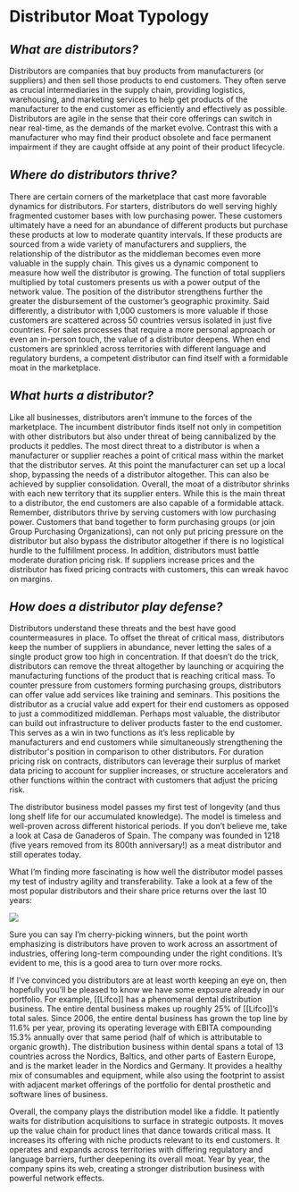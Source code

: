 # Distributor Moat Typology

## _What are distributors?_ 

Distributors are companies that buy products from manufacturers (or suppliers) and then sell those products to end customers. They often serve as crucial intermediaries in the supply chain, providing logistics, warehousing, and marketing services to help get products of the manufacturer to the end customer as efficiently and effectively as possible. Distributors are agile in the sense that their core offerings can switch in near real-time, as the demands of the market evolve. Contrast this with a manufacturer who may find their product obsolete and face permanent impairment if they are caught offside at any point of their product lifecycle.

## _Where do distributors thrive?_ 

There are certain corners of the marketplace that cast more favorable dynamics for distributors. For starters, distributors do well serving highly fragmented customer bases with low purchasing power. These customers ultimately have a need for an abundance of different products but purchase these products at low to moderate quantity intervals. If these products are sourced from a wide variety of manufacturers and suppliers, the relationship of the distributor as the middleman becomes even more valuable in the supply chain. This gives us a dynamic component to measure how well the distributor is growing. The function of total suppliers multiplied by total customers presents us with a power output of the network value. The position of the distributor strengthens further the greater the disbursement of the customer’s geographic proximity. Said differently, a distributor with 1,000 customers is more valuable if those customers are scattered across 50 countries versus isolated in just five countries. For sales processes that require a more personal approach or even an in-person touch, the value of a distributor deepens. When end customers are sprinkled across territories with different language and regulatory burdens, a competent distributor can find itself with a formidable moat in the marketplace.

## _What hurts a distributor?_

Like all businesses, distributors aren’t immune to the forces of the marketplace. The incumbent distributor finds itself not only in competition with other distributors but also under threat of being cannibalized by the products it peddles. The most direct threat to a distributor is when a manufacturer or supplier reaches a point of critical mass within the market that the distributor serves. At this point the manufacturer can set up a local shop, bypassing the needs of a distributor altogether. This can also be achieved by supplier consolidation. Overall, the moat of a distributor shrinks with each new territory that its supplier enters. While this is the main threat to a distributor, the end customers are also capable of a formidable attack. Remember, distributors thrive by serving customers with low purchasing power. Customers that band together to form purchasing groups (or join Group Purchasing Organizations), can not only put pricing pressure on the distributor but also bypass the distributor altogether if there is no logistical hurdle to the fulfillment process. In addition, distributors must battle moderate duration pricing risk. If suppliers increase prices and the distributor has fixed pricing contracts with customers, this can wreak havoc on margins. 

## _How does a distributor play defense?_ 

Distributors understand these threats and the best have good countermeasures in place. To offset the threat of critical mass, distributors keep the number of suppliers in abundance, never letting the sales of a single product grow too high in concentration. If that doesn’t do the trick, distributors can remove the threat altogether by launching or acquiring the manufacturing functions of the product that is reaching critical mass. To counter pressure from customers forming purchasing groups, distributors can offer value add services like training and seminars. This positions the distributor as a crucial value add expert for their end customers as opposed to just a commoditized middleman. Perhaps most valuable, the distributor can build out infrastructure to deliver products faster to the end customer. This serves as a win in two functions as it’s less replicable by manufacturers and end customers while simultaneously strengthening the distributor's position in comparison to other distributors. For duration pricing risk on contracts, distributors can leverage their surplus of market data pricing to account for supplier increases, or structure accelerators and other functions within the contract with customers that adjust the pricing risk. 

The distributor business model passes my first test of longevity (and thus long shelf life for our accumulated knowledge). The model is timeless and well-proven across different historical periods. If you don’t believe me, take a look at Casa de Ganaderos of Spain. The company was founded in 1218 (five years removed from its 800th anniversary!) as a meat distributor and still operates today.

What I’m finding more fascinating is how well the distributor model passes my test of industry agility and transferability. Take a look at a few of the most popular distributors and their share price returns over the last 10 years:

![](https://images.squarespace-cdn.com/content/v1/5dea95dc8fdee044b6f12fb9/a101e8c9-dcb5-4d8c-aeea-7d3162b56e39/Distributors.png?format=1500w)

Sure you can say I’m cherry-picking winners, but the point worth emphasizing is distributors have proven to work across an assortment of industries, offering long-term compounding under the right conditions. It’s evident to me, this is a good area to turn over more rocks.

If I’ve convinced you distributors are at least worth keeping an eye on, then hopefully you’ll be pleased to know we have some exposure already in our portfolio. For example, [[Lifco]] has a phenomenal dental distribution business. The entire dental business makes up roughly 25% of [[Lifco]]’s total sales. Since 2006, the entire dental business has grown the top line by 11.6% per year, proving its operating leverage with EBITA compounding 15.3% annually over that same period (half of which is attributable to organic growth). The distribution business within dental spans a total of 13 countries across the Nordics, Baltics, and other parts of Eastern Europe, and is the market leader in the Nordics and Germany. It provides a healthy mix of consumables and equipment, while also using the footprint to assist with adjacent market offerings of the portfolio for dental prosthetic and software lines of business.

Overall, the company plays the distribution model like a fiddle. It patiently waits for distribution acquisitions to surface in strategic outposts. It moves up the value chain for product lines that dance towards critical mass. It increases its offering with niche products relevant to its end customers. It operates and expands across territories with differing regulatory and language barriers, further deepening its overall moat. Year by year, the company spins its web, creating a stronger distribution business with powerful network effects.